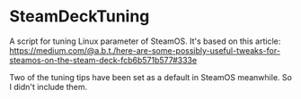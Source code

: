 # SteamDeckTuning
A script for tuning Linux parameter of SteamOS. It's based on this article: https://medium.com/@a.b.t./here-are-some-possibly-useful-tweaks-for-steamos-on-the-steam-deck-fcb6b571b577#333e

Two of the tuning tips have been set as a default in SteamOS meanwhile. So I didn't include them.